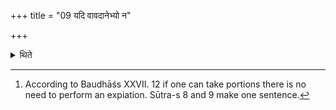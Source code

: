 +++
title = "09 यदि वावदानेभ्यो न"

+++

<details><summary>थिते</summary>

9. Or if one will not be able to take the portions (in order to offer in the fire).[^1]   

[^1]: According to Baudhāśs XXVII. 12 if one can take portions there is no need to perform an expiation. Sūtra-s 8 and 9 make one sentence.
</details>
